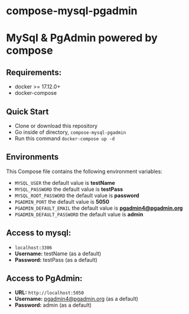 # compose-mysql-pgadmin

# MySql & PgAdmin powered by compose


## Requirements:
* docker >= 17.12.0+
* docker-compose

## Quick Start
* Clone or download this repository
* Go inside of directory,  `compose-mysql-pgadmin`
* Run this command `docker-compose up -d`


## Environments
This Compose file contains the following environment variables:

* `MYSQL_USER` the default value is **testName**
* `MYSQL_PASSWORD` the default value is **testPass**
* `MYSQL_ROOT_PASSWORD` the default value is **password**
* `PGADMIN_PORT` the default value is **5050**
* `PGADMIN_DEFAULT_EMAIL` the default value is **pgadmin4@pgadmin.org**
* `PGADMIN_DEFAULT_PASSWORD` the default value is **admin**

## Access to mysql: 
* `localhost:3306`
* **Username:** testName (as a default)
* **Password:** testPass (as a default)

## Access to PgAdmin: 
* **URL:** `http://localhost:5050`
* **Username:** pgadmin4@pgadmin.org (as a default)
* **Password:** admin (as a default)
